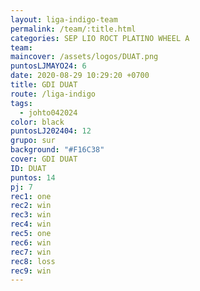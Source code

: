 ```yaml
---
layout: liga-indigo-team
permalink: /team/:title.html
categories: SEP LIO ROCT PLATINO WHEEL A
team: 
maincover: /assets/logos/DUAT.png
puntosLJMAYO24: 6
date: 2020-08-29 10:29:20 +0700
title: GDI DUAT
route: /liga-indigo
tags:
  - johto042024
color: black
puntosLJ202404: 12
grupo: sur
background: "#F16C38"
cover: GDI DUAT
ID: DUAT
puntos: 14
pj: 7
rec1: one
rec2: win
rec3: win
rec4: win
rec5: one
rec6: win
rec7: win
rec8: loss
rec9: win
---
```

